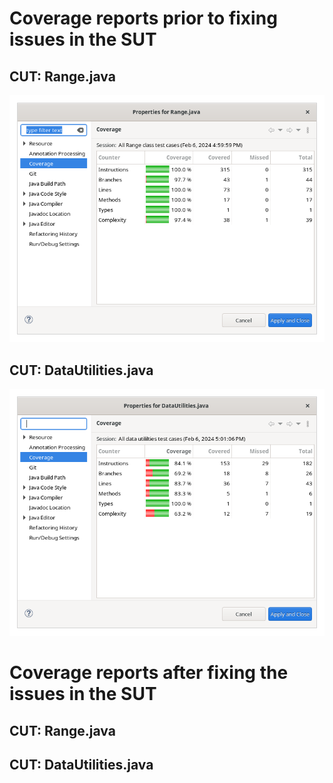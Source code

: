 # Coverage reports prior to fixing issues in the SUT
## CUT: Range.java
![](https://github.com/bryce-carson/jfreechart-whitebox-testing/blob/8a4cafebd44c6aa9fd5b6a1d4212dbf95d4d8370/src/test/resources/Screenshot%20from%202024-02-06%2017-00-53.png)
## CUT: DataUtilities.java
![](https://github.com/bryce-carson/jfreechart-whitebox-testing/blob/8a4cafebd44c6aa9fd5b6a1d4212dbf95d4d8370/src/test/resources/Screenshot%20from%202024-02-06%2017-01-16.png)

# Coverage reports after fixing the issues in the SUT
## CUT: Range.java
## CUT: DataUtilities.java